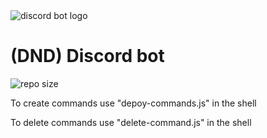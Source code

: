 <img alt="discord bot logo" src="https://imgur.com/Xf7prHj.png">
<h1>(DND) Discord bot</h1>
<img alt="repo size" src="https://img.shields.io/github/repo-size/Somgur1/Discord_dnd_bot">


To create commands use "depoy-commands.js" in the shell

To delete commands use "delete-command.js" in the shell

